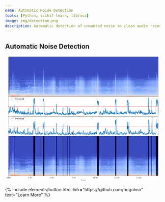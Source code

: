 ```yaml
---
name: Automatic Noise Detection
tools: [Python, scikit-learn, librosa]
image: img/detection.png
description: Automatic detection of unwanted noise to clean audio recordings.
---
```


## Automatic Noise Detection

![](img/detection.png)

<p class="text-center">
{% include elements/button.html link="https://github.com/hugolmn" text="Learn More" %}
</p>